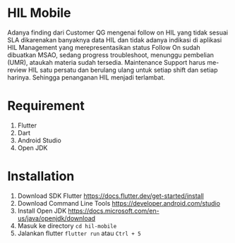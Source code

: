 # HIL Mobile

Adanya finding dari Customer QG mengenai follow on HIL yang tidak sesuai SLA dikarenakan banyaknya data HIL dan tidak adanya indikasi di aplikasi HIL Management yang merepresentasikan status Follow On sudah dibuatkan MSAO, sedang progress troubleshoot, menunggu pembelian (UMR), ataukah materia sudah tersedia. Maintenance Support harus me-review HIL satu persatu dan berulang ulang untuk setiap shift dan setiap harinya. Sehingga penanganan HIL menjadi terlambat.

# Requirement

1. Flutter
2. Dart
3. Android Studio
4. Open JDK

# Installation

1. Download SDK Flutter https://docs.flutter.dev/get-started/install
2. Download Command Line Tools https://developer.android.com/studio
3. Install Open JDK https://docs.microsoft.com/en-us/java/openjdk/download
4. Masuk ke directory `cd hil-mobile`
5. Jalankan flutter `flutter run` atau `Ctrl + 5`
